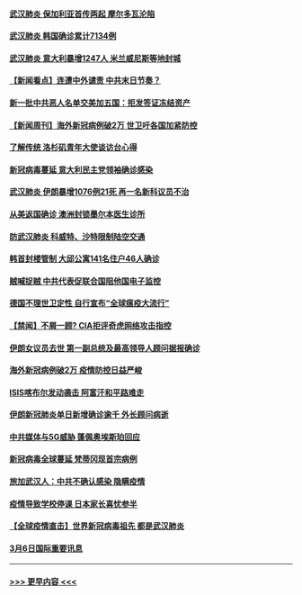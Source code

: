 #### [武汉肺炎 保加利亚首传两起 摩尔多瓦沦陷](../pages/prog202/a102794845.md?t=03082032) 
#### [武汉肺炎 韩国确诊累计7134例](../pages/prog202/a102794726.md?t=03082032) 
#### [武汉肺炎 意大利暴增1247人 米兰威尼斯等地封城](../pages/prog202/a102794689.md?t=03082032) 
#### [【新闻看点】连遭中外谴责 中共末日节奏？](../pages/prog202/a102794677.md?t=03082032) 
#### [新一批中共恶人名单交美加五国：拒发签证冻结资产](../pages/prog202/a102794665.md?t=03082032) 
#### [【新闻周刊】海外新冠病例破2万 世卫吁各国加紧防控](../pages/prog202/a102794613.md?t=03082032) 
#### [了解传统 洛杉矶青年大使谈访台心得](../pages/prog202/a102794378.md?t=03082032) 
#### [新冠病毒蔓延 意大利民主党领袖确诊感染](../pages/prog202/a102794368.md?t=03082032) 
#### [武汉肺炎 伊朗暴增1076例21死 再一名新科议员不治](../pages/prog202/a102794260.md?t=03082032) 
#### [从美返国确诊 澳洲封锁墨尔本医生诊所](../pages/prog202/a102794086.md?t=03082032) 
#### [防武汉肺炎 科威特、沙特限制陆空交通](../pages/prog202/a102793875.md?t=03082032) 
#### [韩首封楼管制 大邱公寓141名住户46人确诊](../pages/prog202/a102793841.md?t=03082032) 
#### [贼喊捉贼  中共代表促联合国阻他国电子监控](../pages/prog202/a102793638.md?t=03082032) 
#### [德国不理世卫定性 自行宣布“全球瘟疫大流行”](../pages/prog202/a102793673.md?t=03082032) 
#### [【禁闻】不屑一顾? CIA拒评奇虎网络攻击指控](../pages/prog202/a102793736.md?t=03082032) 
#### [伊朗女议员去世 第一副总统及最高领导人顾问据报确诊](../pages/prog202/a102793591.md?t=03082032) 
#### [海外新冠病例破2万 疫情防控日益严峻](../pages/prog202/a102793661.md?t=03082032) 
#### [ISIS喀布尔发动袭击 阿富汗和平路难走](../pages/prog202/a102793659.md?t=03082032) 
#### [伊朗新冠肺炎单日新增确诊逾千 外长顾问病逝](../pages/prog202/a102793574.md?t=03082032) 
#### [中共媒体与5G威胁 蓬佩奥埃斯珀回应](../pages/prog202/a102793514.md?t=03082032) 
#### [新冠病毒全球蔓延 梵蒂冈现首宗病例](../pages/prog202/a102793500.md?t=03082032) 
#### [旅加武汉人：中共不确认感染 隐瞒疫情](../pages/prog202/a102793446.md?t=03082032) 
#### [疫情导致学校停课 日本家长喜忧参半](../pages/prog202/a102793448.md?t=03082032) 
#### [【全球疫情直击】世界新冠病毒祖先 都是武汉肺炎](../pages/prog202/a102793272.md?t=03082032) 
#### [3月6日国际重要讯息](../pages/prog202/a102793252.md?t=03082032) 

----
#### [ >>> 更早内容 <<< ](../indexes/prog202-earlier.md)
